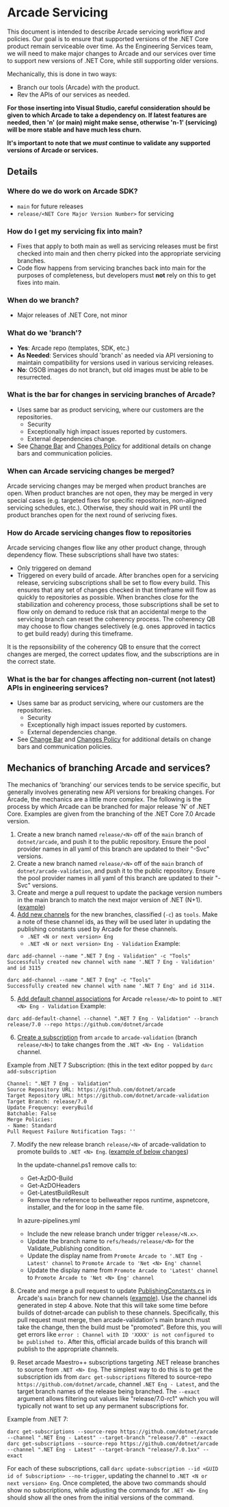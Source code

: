 # Arcade Servicing

This document is intended to describe Arcade servicing workflow and policies.
Our goal is to ensure that supported versions of the .NET Core product remain
serviceable over time. As the Engineering Services team, we will need to make
major changes to Arcade and our services over time to support new versions of
.NET Core, while still supporting older versions.

Mechanically, this is done in two ways:
- Branch our tools (Arcade) with the product.
- Rev the APIs of our services as needed.

**For those inserting into Visual Studio, careful consideration should be given to which Arcade to take a dependency on.  If latest features are needed, then 'n' (or main) might make sense, otherwise 'n-1' (servicing) will be more stable and have much less churn.**

**It's important to note that we *must* continue to validate any supported versions
of Arcade or services.**

## Details

### Where do we do work on Arcade SDK?
- `main` for future releases
- `release/<NET Core Major Version Number>` for servicing

### How do I get my servicing fix into main?
- Fixes that apply to both main as well as servicing releases must be first checked into
  main and then cherry picked into the appropriate servicing branches.
- Code flow happens from servicing branches back into main for the purposes of completeness,
  but developers must **not** rely on this to get fixes into main.

### When do we branch?
- Major releases of .NET Core, not minor

### What do we 'branch'?
- **Yes**: Arcade repo (templates, SDK, etc.)
- **As Needed**: Services should 'branch' as needed via API versioning to maintain
    compatibility for versions used in various servicing releases.
- **No**: OSOB images do not branch, but old images must be able to be resurrected.

### What is the bar for changes in servicing branches of Arcade?
- Uses same bar as product servicing, where our customers are the repositories.
    - Security
    - Exceptionally high impact issues reported by customers.
    - External dependencies change.
- See [Change Bar](./ChangeBar.md) and [Changes Policy](./ChangesPolicy.md) for
  additional details on change bars and communication policies.

### When can Arcade servicing changes be merged?
Arcade servicing changes may be merged when product branches are open. When product branches are not open, they may be merged in very special cases (e.g. targeted fixes for specific repositories, non-aligned servicing schedules, etc.). Otherwise, they should wait in PR until the product branches open for the next round of serivcing fixes.

### How do Arcade servicing changes flow to repositories

Arcade servicing changes flow like any other product change, through dependency flow. These subscriptions shall have two states:
- Only triggered on demand
- Triggered on every build of arcade.
After branches open for a servicing release, servicing subscriptions shall be set to flow every build. This ensures that any set of changes checked in that timeframe will flow as quickly to repositories as possible. When branches close for the stabilization and coherency process, those subscriptions shall be set to flow only on demand to reduce risk that an accidental merge to the servicing branch can reset the coherency process. The coherency QB may choose to flow changes selectively (e.g. ones approved in tactics to get build ready) during this timeframe.

It is the repsonsibility of the coherency QB to ensure that the correct changes are merged, the correct updates flow, and the subscriptions are in the correct state.

### What is the bar for changes affecting non-current (not latest) APIs in engineering services?
- Uses same bar as product servicing, where our customers are the repositories.
    - Security
    - Exceptionally high impact issues reported by customers.
    - External dependencies change.
- See [Change Bar](./ChangeBar.md) and [Changes Policy](./ChangesPolicy.md) for
  additional details on change bars and communication policies.

## Mechanics of branching Arcade and services?

The mechanics of 'branching' our services tends to be service specific, but
generally involves generating new API versions for breaking changes. For Arcade,
the mechanics are a little more complex. The following is the process by
which Arcade can be branched for major release 'N' of .NET Core.  Examples are given from the branching of the .NET Core 7.0 Arcade version.



1. Create a new branch named `release/<N>` off of the `main` branch of `dotnet/arcade`, and push it to the public repository. Ensure the pool provider names in all yaml of this branch are updated to their "-Svc" versions.
2. Create a new branch named `release/<N>` off of the `main` branch of `dotnet/arcade-validation`, and push it to the public repository. Ensure the pool provider names in all yaml of this branch are updated to their "-Svc" versions.
3. Create and merge a pull request to update the package version numbers in the main branch to match the next major version of .NET (N+1). ([example](https://github.com/dotnet/arcade/pull/10666/files))
4. [Add new channels](https://github.com/dotnet/arcade/blob/master/Documentation/Darc.md#add-channel)
   for the new branches, classified (`-c`) as `tools`.  Make a note of these channel ids, as they will be used later in updating the publishing constants used by Arcade for these channels.
    - `.NET <N or next version> Eng`
    - `.NET <N or next version> Eng - Validation`
Example:
```
darc add-channel --name ".NET 7 Eng - Validation" -c "Tools"
Successfully created new channel with name '.NET 7 Eng - Validation' and id 3115

darc add-channel --name ".NET 7 Eng" -c "Tools"
Successfully created new channel with name '.NET 7 Eng' and id 3114.
```
5. [Add default channel associations](https://github.com/dotnet/arcade/blob/master/Documentation/Darc.md#add-default-channel)
   for Arcade `release/<N>` to point to `.NET <N> Eng - Validation`
Example:
```
darc add-default-channel --channel ".NET 7 Eng - Validation" --branch release/7.0 --repo https://github.com/dotnet/arcade
```
6. [Create a subscription](https://github.com/dotnet/arcade/blob/master/Documentation/Darc.md#add-subscription) from `arcade`  to `arcade-validation` (branch `release/<N>`) to take changes from the `.NET <N> Eng - Validation` channel.

Example from .NET 7 Subscription: (this in the text editor popped by `darc add-subscription`
``` 
Channel: ".NET 7 Eng - Validation"
Source Repository URL: https://github.com/dotnet/arcade
Target Repository URL: https://github.com/dotnet/arcade-validation
Target Branch: release/7.0
Update Frequency: everyBuild
Batchable: False
Merge Policies:
- Name: Standard
Pull Request Failure Notification Tags: ''
```
7. Modify the new release branch  `release/<N>` of arcade-validation to promote builds
   to `.NET <N> Eng`. ([example of below changes](https://github.com/dotnet/arcade-validation/commit/f47dd86319803143a410b7deeb802ad93a8f2480#diff-7915b9b726a397ae7ba6af7b9703633d21c031ebf21682f3ee7e6a4ec52837a5))

   In the update-channel.ps1 remove calls to:
   - Get-AzDO-Build 
   - Get-AzDOHeaders 
   - Get-LatestBuildResult
   - Remove the reference to bellweather repos runtime, aspnetcore, installer, and the for loop in the same file.

   In azure-pipelines.yml 
   - Include the new release branch under trigger `release/<N.x>`.
   - Update the branch name to `refs/heads/release/<N>` for the Validate_Publishing condition.
   - Update the display name from `Promote Arcade to '.NET Eng - Latest' channel` to `Promote Arcade to 'Net <N> Eng' channel`
   - Update the display name from  `Promote Arcade to 'Latest' channel` to `Promote Arcade to 'Net <N> Eng' channel`

9. Create and merge a pull request to update [PublishingConstants.cs](https://github.com/dotnet/arcade/blob/master/src/Microsoft.DotNet.Build.Tasks.Feed/src/model/PublishingConstants.cs)
   in Arcade's `main` branch for new channels ([example](https://github.com/dotnet/arcade/pull/10666/files)). Use the channel ids generated in step 4 above.  Note that this will take some time before builds of dotnet-arcade can publish to these channels. Specifically, this pull request must merge, then arcade-validation's main branch must take the change, then the build must be "promoted".  Before this, you will get errors like `error : Channel with ID 'XXXX' is not configured to be published to.` After this, official arcade builds of this branch will publish to the appropriate channels.
10. Reset arcade Maestro++ subscriptions targeting .NET release branches to source from `.NET <N> Eng`.  The simplest way to do this is to get the subscription ids from `darc get-subscriptions` filtered to source-repo `https://github.com/dotnet/arcade`, channel `.NET Eng - Latest`, and the target branch names of the release being branched.  The `--exact` argument allows filtering out values like "release/7.0-rc1" which you will typically not want to set up any permanent subscriptions for.

Example from .NET 7:
```
darc get-subscriptions --source-repo https://github.com/dotnet/arcade --channel ".NET Eng - Latest" --target-branch "release/7.0" --exact
darc get-subscriptions --source-repo https://github.com/dotnet/arcade --channel ".NET Eng - Latest" --target-branch "release/7.0.1xx" --exact
```
For each of these subscriptions, call `darc update-subscription --id <GUID id of Subscription> --no-trigger`, updating the channel to `.NET <N or next version> Eng`.  Once completed, the above two commands should show no subscriptions, while adjusting the commands for `.NET <N> Eng` should show all the ones from the initial versions of the command.

